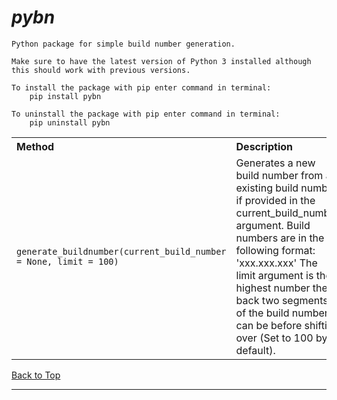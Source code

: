# ***pybn***

    Python package for simple build number generation.

    Make sure to have the latest version of Python 3 installed although this should work with previous versions. 

    To install the package with pip enter command in terminal:
        pip install pybn

    To uninstall the package with pip enter command in terminal:
        pip uninstall pybn

<table width="100%">
	<tr>
		<th align="left">
            Method
        </th>
		<th align="left">
            Description
        </th>
	</tr>
	<tr>
		<td>
            <code>generate_buildnumber(current_build_number = None, limit = 100)</code>
        </td>
		<td>
            Generates a new build number from an existing build number if provided in the current_build_number argument.
            Build numbers are in the following format: 'xxx.xxx.xxx'
            The limit argument is the highest number the back two segments of the build number can be before shifting over (Set to 100 by default).
        </td>
	</tr>
</table>

[Back to Top](#pybn)

---
